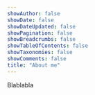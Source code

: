 ```yaml
---
showAuthor: false
showDate: false
showDateUpdated: false
showPagination: false
showBreadcrumbs: false
showTableOfContents: false
showTaxonomies: false
showComments: false
title: "About me"
---
```


Blablabla